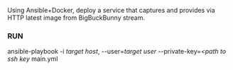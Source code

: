 Using Ansible+Docker, deploy a service that captures and provides via HTTP latest image from BigBuckBunny stream.

### RUN
ansible-playbook -i *target host*, --user=*target user* --private-key=*<path to ssh key* main.yml
